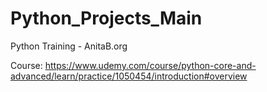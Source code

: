 # Python_Projects_Main
Python Training - AnitaB.org

Course: https://www.udemy.com/course/python-core-and-advanced/learn/practice/1050454/introduction#overview
